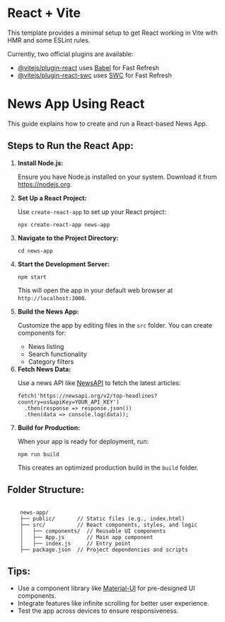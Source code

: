 # React + Vite

This template provides a minimal setup to get React working in Vite with HMR and some ESLint rules.

Currently, two official plugins are available:

- [@vitejs/plugin-react](https://github.com/vitejs/vite-plugin-react/blob/main/packages/plugin-react/README.md) uses [Babel](https://babeljs.io/) for Fast Refresh
- [@vitejs/plugin-react-swc](https://github.com/vitejs/vite-plugin-react-swc) uses [SWC](https://swc.rs/) for Fast Refresh

<h1>News App Using React</h1>
<p>This guide explains how to create and run a React-based News App.</p>
<h2>Steps to Run the React App:</h2>
<ol>
    <li>
        <b>Install Node.js:</b>
        <p>Ensure you have Node.js installed on your system. Download it from <a href="https://nodejs.org" target="_blank">https://nodejs.org</a>.</p>
    </li>
    <li>
        <b>Set Up a React Project:</b>
         <p>Use <code>create-react-app</code> to set up your React project:</p>
         <pre><code>npx create-react-app news-app</code></pre>
    </li>
    <li>
        <b>Navigate to the Project Directory:</b>
        <pre><code>cd news-app</code></pre>
    </li>
    <li>
        <b>Start the Development Server:</b>
        <pre><code>npm start</code></pre>
        <p>This will open the app in your default web browser at <code>http://localhost:3000</code>.</p>
    </li>
    <li>
        <b>Build the News App:</b>
        <p>Customize the app by editing files in the <code>src</code> folder. You can create components for:</p>
        <ul>
            <li>News listing</li>
            <li>Search functionality</li>
            <li>Category filters</li>
        </ul>
    </li>
    <li>
        <b>Fetch News Data:</b>
        <p>Use a news API like <a href="https://newsapi.org" target="_blank">NewsAPI</a> to fetch the latest articles:</p>
        <pre><code>fetch('https://newsapi.org/v2/top-headlines?country=us&apiKey=YOUR_API_KEY')
  .then(response => response.json())
  .then(data => console.log(data));</code></pre>
    </li>
    <li>
        <b>Build for Production:</b>
        <p>When your app is ready for deployment, run:</p>
        <pre><code>npm run build</code></pre>
        <p>This creates an optimized production build in the <code>build</code> folder.</p>
    </li>
</ol>

<h2>Folder Structure:</h2>
<pre><code>
    news-app/
    ├── public/       // Static files (e.g., index.html)
    ├── src/          // React components, styles, and logic
    │   ├── components/  // Reusable UI components
    │   ├── App.js       // Main app component
    │   ├── index.js     // Entry point
    ├── package.json  // Project dependencies and scripts
</code></pre>
<h2>Tips:</h2>
<ul>
    <li>Use a component library like <a href="https://mui.com/" target="_blank">Material-UI</a> for pre-designed UI components.</li>
    <li>Integrate features like infinite scrolling for better user experience.</li>
    <li>Test the app across devices to ensure responsiveness.</li>
</ul>
